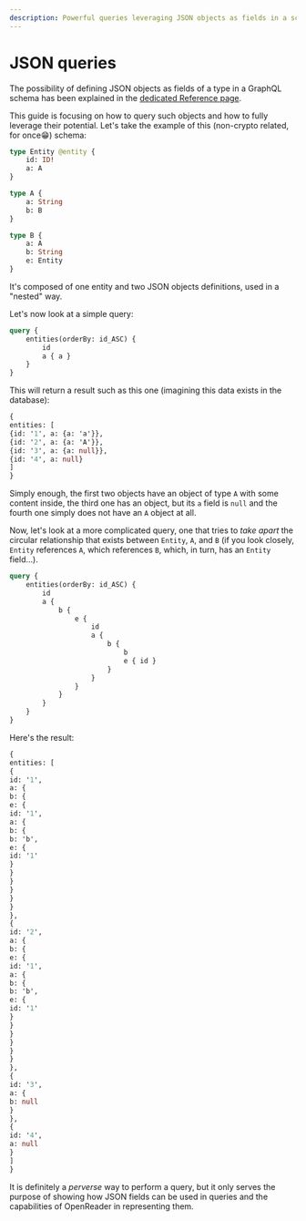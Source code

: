 ```yaml
---
description: Powerful queries leveraging JSON objects as fields in a schema
---
```


# JSON queries

The possibility of defining JSON objects as fields of a type in a GraphQL schema has been explained in
the [dedicated Reference page](/query-squid/openreader-schema/json-fields).

This guide is focusing on how to query such objects and how to fully leverage their potential. Let's take the example of
this (non-crypto related, for once😁) schema:

```graphql title="schema.graphql"
type Entity @entity {
    id: ID!
    a: A
}

type A {
    a: String
    b: B
}

type B {
    a: A
    b: String
    e: Entity
}
```

It's composed of one entity and two JSON objects definitions, used in a "nested" way.

Let's now look at a simple query:

```graphql
query {
    entities(orderBy: id_ASC) {
        id
        a { a }
    }
}
```

This will return a result such as this one (imagining this data exists in the database):

```graphql
{
entities: [
{id: '1', a: {a: 'a'}},
{id: '2', a: {a: 'A'}},
{id: '3', a: {a: null}},
{id: '4', a: null}
]
}
```

Simply enough, the first two objects have an object of type `A` with some content inside, the third one has an object,
but its `a` field is `null` and the fourth one simply does not have an `A` object at all.

Now, let's look at a more complicated query, one that tries to _take apart_ the circular relationship that exists
between `Entity`, `A`, and `B` (if you look closely, `Entity`  references `A`, which references `B`, which, in turn, has
an `Entity` field...).

```graphql
query {
    entities(orderBy: id_ASC) {
        id
        a {
            b {
                e {
                    id
                    a {
                        b {
                            b
                            e { id }
                        }
                    }
                }
            }
        }
    }
}
```

Here's the result:

```graphql
{
entities: [
{
id: '1',
a: {
b: {
e: {
id: '1',
a: {
b: {
b: 'b',
e: {
id: '1'
}
}
}
}
}
}
},
{
id: '2',
a: {
b: {
e: {
id: '1',
a: {
b: {
b: 'b',
e: {
id: '1'
}
}
}
}
}
}
},
{
id: '3',
a: {
b: null
}
},
{
id: '4',
a: null
}
]
}
```

It is definitely a _perverse_ way to perform a query, but it only serves the purpose of showing how JSON fields can be
used in queries and the capabilities of OpenReader in representing them.
